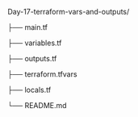 Day-17-terraform-vars-and-outputs/

├── main.tf

├── variables.tf

├── outputs.tf

├── terraform.tfvars

├── locals.tf

└── README.md
